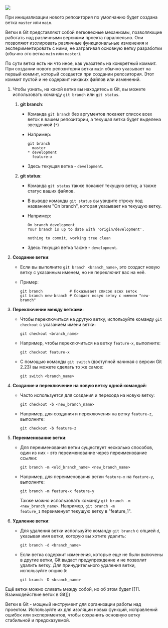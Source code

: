 [![](https://the-turing-way.netlify.app/_images/sub-branch.png)](https://the-turing-way.netlify.app/_images/sub-branch.png)

При инициализации нового репозитория по умолчанию будет создана ветка `master` или `main`.

Ветки в Git представляют собой легковесные механизмы, позволяющие работать над различными версиями проекта параллельно. Они позволяют изолировать различные функциональные изменения и экспериментировать с ними, не затрагивая основную ветку разработки (обычно это ветка `main` или `master`).

По сути ветка есть ни что иное, как указатель на конкретный коммит. При создании нового репозитория ветка `main` обычно указывает на первый коммит, который создается при создании репозитория. Этот коммит пустой и не содержит никаких файлов или изменений.

1. Чтобы узнать, на какой ветке вы находитесь в Git, вы можете использовать команду `git branch` или `git status`.
    1. **git branch**:
        - Команда `git branch` без аргументов покажет список всех веток в вашем репозитории, а текущая ветка будет выделена звездочкой (`*`)
        - Например:
            
            ```Shell
            git branch
              master
            * development
              feature-x
            ```
            
        - Здесь текущая ветка - `development`.
    2. **git status**:
        - Команда `git status` также покажет текущую ветку, а также статус ваших файлов.
        - В выводе команды `git status` вы увидите строку под названием "On branch", которая указывает на текущую ветку.
        - Например:
            
            ```Shell
            On branch development
            Your branch is up to date with 'origin/development'.
            
            nothing to commit, working tree clean
            ```
            
        - Здесь текущая ветка также - `development`.
2. **Создание ветки**:
    - Если вы выполните `git branch <branch_name>`, это создаст новую ветку с указанным именем, но не переключит вас на неё.
    - Пример:
        
        ```Shell
        git branch            # Показывает список всех веток
        git branch new-branch # Создает новую ветку с именем "new-branch"
        ```
        
3. **Переключение между ветками**:
    - Чтобы переключиться на другую ветку, используйте команду `git checkout` с указанием имени ветки:
        
        ```Shell
        git checkout <branch_name>
        ```
        
    - Например, чтобы переключиться на ветку `feature-x`, выполните:
        
        ```Shell
        git checkout feature-x
        ```
        
    - С помощью команды `git switch` (доступной начиная с версии Git 2.23) вы можете сделать то же самое:
        
        ```Shell
        git switch <branch_name>
        ```
        
4. **Создание и переключение на новую ветку одной командой**:
    - Часто используется для создания и перехода на новую ветку:
        
        ```Shell
        git checkout -b <new_branch_name>
        ```
        
    - Например, для создания и переключения на ветку `feature-z`, выполните:
        
        ```Shell
        git checkout -b feature-z
        ```
        
5. **Переименование ветки**:
    - Для переименования ветки существует несколько способов, один из них - это переименование через переименование ссылки:
        
        ```Shell
        git branch -m <old_branch_name> <new_branch_name>
        ```
        
    - Например, для переименования ветки `feature-x` на `feature-y`, выполните:
        
        ```Shell
        git branch -m feature-x feature-y
        ```
        
        Также можно использовать команду `git branch -m <new_branch_name>`. Например, `git branch -m feature_1` переименует текущую ветку в "feature_1".
        
6. **Удаление ветки**:
    - Для удаления ветки используйте команду `git branch` с опцией `d`, указывая имя ветки, которую вы хотите удалить:
        
        ```Shell
        git branch -d <branch_name>
        ```
        
    - Если ветка содержит изменения, которые еще не были включены в другие ветки, Git выдаст предупреждение и не позволит удалить ветку. Для принудительного удаления ветки, используйте опцию `D`:
        
        ```Shell
        git branch -D <branch_name>
        ```
        

Ещё ветки можно сливать между собой, но об этом будет [[11. Взаимодействие веток в Git]])

Ветки в Git - мощный инструмент для организации работы над проектом. Используйте их для изоляции новых функций, исправлений ошибок или экспериментов, чтобы сохранить основную ветку стабильной и предсказуемой.